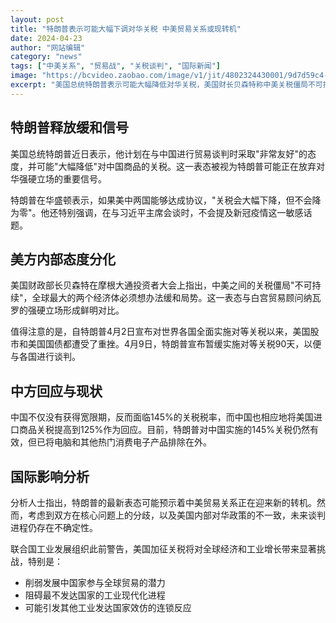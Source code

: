 ```yaml
---
layout: post
title: "特朗普表示可能大幅下调对华关税 中美贸易关系或现转机"
date: 2024-04-23
author: "网站编辑"
category: "news"
tags: ["中美关系", "贸易战", "关税谈判", "国际新闻"]
image: "https://bcvideo.zaobao.com/image/v1/jit/4802324430001/9d7d59c4-d600-46bb-bc6c-9f457b3476ed/main/1280x720/59s710ms/match/image.jpg"
excerpt: "美国总统特朗普表示可能大幅降低对华关税，美国财长贝森特称中美关税僵局不可持续，分析认为双方贸易关系或迎来转机。"
---
```


## 特朗普释放缓和信号

美国总统特朗普近日表示，他计划在与中国进行贸易谈判时采取"非常友好"的态度，并可能"大幅降低"对中国商品的关税。这一表态被视为特朗普可能正在放弃对华强硬立场的重要信号。

特朗普在华盛顿表示，如果美中两国能够达成协议，"关税会大幅下降，但不会降为零"。他还特别强调，在与习近平主席会谈时，不会提及新冠疫情这一敏感话题。

## 美方内部态度分化

美国财政部长贝森特在摩根大通投资者大会上指出，中美之间的关税僵局"不可持续"，全球最大的两个经济体必须想办法缓和局势。这一表态与白宫贸易顾问纳瓦罗的强硬立场形成鲜明对比。

值得注意的是，自特朗普4月2日宣布对世界各国全面实施对等关税以来，美国股市和美国国债都遭受了重挫。4月9日，特朗普宣布暂缓实施对等关税90天，以便与各国进行谈判。

## 中方回应与现状

中国不仅没有获得宽限期，反而面临145%的关税税率，而中国也相应地将美国进口商品关税提高到125%作为回应。目前，特朗普对中国实施的145%关税仍然有效，但已将电脑和其他热门消费电子产品排除在外。

## 国际影响分析

分析人士指出，特朗普的最新表态可能预示着中美贸易关系正在迎来新的转机。然而，考虑到双方在核心问题上的分歧，以及美国内部对华政策的不一致，未来谈判进程仍存在不确定性。

联合国工业发展组织此前警告，美国加征关税将对全球经济和工业增长带来显著挑战，特别是：
- 削弱发展中国家参与全球贸易的潜力
- 阻碍最不发达国家的工业现代化进程
- 可能引发其他工业发达国家效仿的连锁反应 